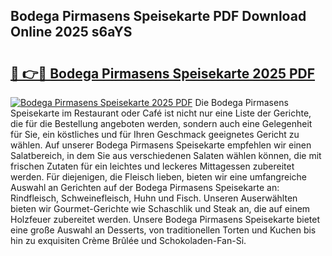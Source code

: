 ## Bodega Pirmasens Speisekarte PDF Download Online 2025 s6aYS

# <h2><a href="http://gcdu18.nevu.top/?p=Bodega+Pirmasens+Speisekarte">🔗 👉🔴 Bodega Pirmasens Speisekarte 2025 PDF</a></h2>

[![Bodega Pirmasens Speisekarte 2025 PDF](https://i.imgur.com/dBaPXMq.png)](http://gcdu18.nevu.top/?p=Bodega+Pirmasens+Speisekarte)
Die Bodega Pirmasens Speisekarte im Restaurant oder Café ist nicht nur eine Liste der Gerichte, die für die Bestellung angeboten werden, sondern auch eine Gelegenheit für Sie, ein köstliches und für Ihren Geschmack geeignetes Gericht zu wählen. Auf unserer Bodega Pirmasens Speisekarte empfehlen wir einen Salatbereich, in dem Sie aus verschiedenen Salaten wählen können, die mit frischen Zutaten für ein leichtes und leckeres Mittagessen zubereitet werden. Für diejenigen, die Fleisch lieben, bieten wir eine umfangreiche Auswahl an Gerichten auf der Bodega Pirmasens Speisekarte an: Rindfleisch, Schweinefleisch, Huhn und Fisch. Unseren Auserwählten bieten wir Gourmet-Gerichte wie Schaschlik und Steak an, die auf einem Holzfeuer zubereitet werden. Unsere Bodega Pirmasens Speisekarte bietet eine große Auswahl an Desserts, von traditionellen Torten und Kuchen bis hin zu exquisiten Crème Brûlée und Schokoladen-Fan-Si.
